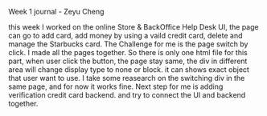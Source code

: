 Week 1 journal - Zeyu Cheng

this week I worked on the online Store & BackOffice Help Desk UI, the page can go to add card, add money by using a vaild credit card, delete and manage the Starbucks card. The Challenge for me is the page switch by click. I made all the pages together. So there is only one html file for this part, when user click the button, the page stay same, the div in different area will change display type to none or block. it can shows exact object that user want to  use. I take some reasearch on the switching div in the same page, and for now it works fine. Next step for me is adding verification credit card backend. and try to connect the UI and backend together.



